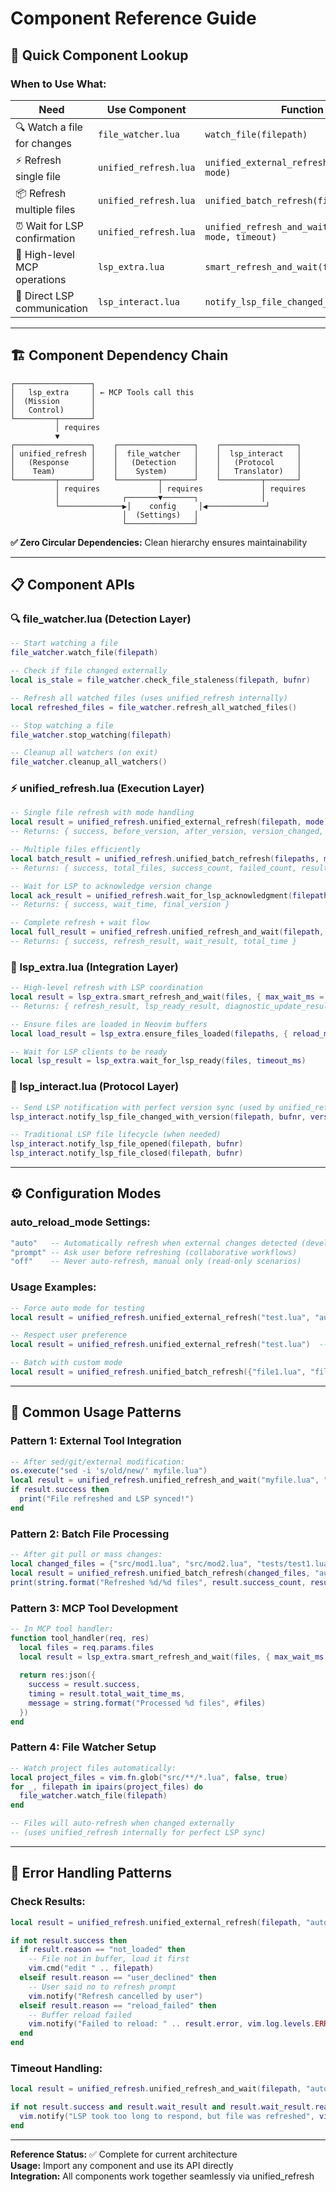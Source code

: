 # Component Reference Guide

## 🧩 **Quick Component Lookup**

### **When to Use What:**

| **Need** | **Use Component** | **Function** |
|----------|------------------|--------------|
| 🔍 Watch a file for changes | `file_watcher.lua` | `watch_file(filepath)` |
| ⚡ Refresh single file | `unified_refresh.lua` | `unified_external_refresh(filepath, mode)` |  
| 📦 Refresh multiple files | `unified_refresh.lua` | `unified_batch_refresh(filepaths, mode)` |
| ⏰ Wait for LSP confirmation | `unified_refresh.lua` | `unified_refresh_and_wait(filepath, mode, timeout)` |
| 🔧 High-level MCP operations | `lsp_extra.lua` | `smart_refresh_and_wait(files, options)` |
| 📡 Direct LSP communication | `lsp_interact.lua` | `notify_lsp_file_changed_with_version()` |

---

## 🏗️ **Component Dependency Chain**

```
┌─────────────────┐
│   lsp_extra     │ ← MCP Tools call this
│  (Mission       │
│   Control)      │
└─────────┬───────┘
          │ requires
          ▼
┌─────────────────┐    ┌─────────────────┐    ┌─────────────────┐
│ unified_refresh │    │  file_watcher   │    │  lsp_interact   │
│   (Response     │    │   (Detection    │    │   (Protocol     │
│    Team)        │    │    System)      │    │   Translator)   │
└─────────┬───────┘    └─────────┬───────┘    └─────────┬───────┘
          │ requires             │ requires             │ requires
          │              ┌───────▼───────┐              │
          └──────────────▶│    config     │◀─────────────┘
                         │  (Settings)   │
                         └───────────────┘
```

**✅ Zero Circular Dependencies:** Clean hierarchy ensures maintainability

---

## 📋 **Component APIs**

### **🔍 file_watcher.lua (Detection Layer)**
```lua
-- Start watching a file
file_watcher.watch_file(filepath)

-- Check if file changed externally  
local is_stale = file_watcher.check_file_staleness(filepath, bufnr)

-- Refresh all watched files (uses unified_refresh internally)
local refreshed_files = file_watcher.refresh_all_watched_files()

-- Stop watching a file
file_watcher.stop_watching(filepath)

-- Cleanup all watchers (on exit)
file_watcher.cleanup_all_watchers()
```

### **⚡ unified_refresh.lua (Execution Layer)**
```lua
-- Single file refresh with mode handling
local result = unified_refresh.unified_external_refresh(filepath, mode)
-- Returns: { success, before_version, after_version, version_changed, filepath }

-- Multiple files efficiently  
local batch_result = unified_refresh.unified_batch_refresh(filepaths, mode)
-- Returns: { success, total_files, success_count, failed_count, results }

-- Wait for LSP to acknowledge version change
local ack_result = unified_refresh.wait_for_lsp_acknowledgment(filepath, expected_version, timeout)
-- Returns: { success, wait_time, final_version }

-- Complete refresh + wait flow
local full_result = unified_refresh.unified_refresh_and_wait(filepath, mode, timeout)  
-- Returns: { success, refresh_result, wait_result, total_time }
```

### **🔧 lsp_extra.lua (Integration Layer)**  
```lua
-- High-level refresh with LSP coordination
local result = lsp_extra.smart_refresh_and_wait(files, { max_wait_ms = 5000 })
-- Returns: { refresh_result, lsp_ready_result, diagnostic_update_result, success, total_wait_time_ms }

-- Ensure files are loaded in Neovim buffers
local load_result = lsp_extra.ensure_files_loaded(filepaths, { reload_mode = "auto" })

-- Wait for LSP clients to be ready
local lsp_result = lsp_extra.wait_for_lsp_ready(files, timeout_ms)
```

### **📡 lsp_interact.lua (Protocol Layer)**
```lua
-- Send LSP notification with perfect version sync (used by unified_refresh)
lsp_interact.notify_lsp_file_changed_with_version(filepath, bufnr, version)

-- Traditional LSP file lifecycle (when needed)
lsp_interact.notify_lsp_file_opened(filepath, bufnr)
lsp_interact.notify_lsp_file_closed(filepath, bufnr)
```

---

## ⚙️ **Configuration Modes**

### **auto_reload_mode Settings:**
```lua
"auto"   -- Automatically refresh when external changes detected (development)  
"prompt" -- Ask user before refreshing (collaborative workflows)
"off"    -- Never auto-refresh, manual only (read-only scenarios)
```

### **Usage Examples:**
```lua
-- Force auto mode for testing
local result = unified_refresh.unified_external_refresh("test.lua", "auto")

-- Respect user preference
local result = unified_refresh.unified_external_refresh("test.lua")  -- Uses config setting

-- Batch with custom mode
local result = unified_refresh.unified_batch_refresh({"file1.lua", "file2.lua"}, "prompt")
```

---

## 🎯 **Common Usage Patterns**

### **Pattern 1: External Tool Integration**
```lua  
-- After sed/git/external modification:
os.execute("sed -i 's/old/new/' myfile.lua")  
local result = unified_refresh.unified_refresh_and_wait("myfile.lua", "auto", 3000)
if result.success then
  print("File refreshed and LSP synced!")
end
```

### **Pattern 2: Batch File Processing**
```lua
-- After git pull or mass changes:
local changed_files = {"src/mod1.lua", "src/mod2.lua", "tests/test1.lua"}
local result = unified_refresh.unified_batch_refresh(changed_files, "auto")
print(string.format("Refreshed %d/%d files", result.success_count, result.total_files))
```

### **Pattern 3: MCP Tool Development**
```lua
-- In MCP tool handler:
function tool_handler(req, res)
  local files = req.params.files
  local result = lsp_extra.smart_refresh_and_wait(files, { max_wait_ms = 5000 })
  
  return res:json({
    success = result.success,
    timing = result.total_wait_time_ms,
    message = string.format("Processed %d files", #files)
  })
end
```

### **Pattern 4: File Watcher Setup**
```lua
-- Watch project files automatically:
local project_files = vim.fn.glob("src/**/*.lua", false, true)
for _, filepath in ipairs(project_files) do
  file_watcher.watch_file(filepath)
end

-- Files will auto-refresh when changed externally
-- (uses unified_refresh internally for perfect LSP sync)
```

---

## 🚨 **Error Handling Patterns**

### **Check Results:**
```lua
local result = unified_refresh.unified_external_refresh(filepath, "auto")

if not result.success then
  if result.reason == "not_loaded" then
    -- File not in buffer, load it first
    vim.cmd("edit " .. filepath)
  elseif result.reason == "user_declined" then  
    -- User said no to refresh prompt
    vim.notify("Refresh cancelled by user")
  elseif result.reason == "reload_failed" then
    -- Buffer reload failed  
    vim.notify("Failed to reload: " .. result.error, vim.log.levels.ERROR)
  end
end
```

### **Timeout Handling:**
```lua
local result = unified_refresh.unified_refresh_and_wait(filepath, "auto", 2000)

if not result.success and result.wait_result and result.wait_result.reason == "timeout" then
  vim.notify("LSP took too long to respond, but file was refreshed", vim.log.levels.WARN)
end
```

---

**Reference Status:** ✅ Complete for current architecture  
**Usage:** Import any component and use its API directly  
**Integration:** All components work together seamlessly via unified_refresh